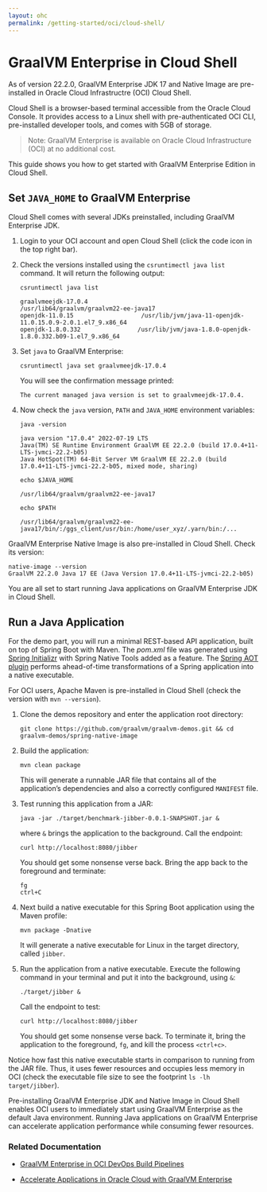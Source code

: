 ```yaml
---
layout: ohc
permalink: /getting-started/oci/cloud-shell/
---
```


# GraalVM Enterprise in Cloud Shell

As of version 22.2.0, GraalVM Enterprise JDK 17 and Native Image are pre-installed in Oracle Cloud Infrastructre (OCI) Cloud Shell. 

Cloud Shell is a browser-based terminal accessible from the Oracle Cloud Console. It provides access to a Linux shell with pre-authenticated OCI CLI, pre-installed developer tools, and comes with 5GB of storage.

> Note: GraalVM Enterprise is available on Oracle Cloud Infrastructure (OCI) at no additional cost.

This guide shows you how to get started with GraalVM Enterprise Edition in Cloud Shell.

## Set `JAVA_HOME` to GraalVM Enterprise

Cloud Shell comes with several JDKs preinstalled, including GraalVM Enterprise JDK.

1. Login to your OCI account and open Cloud Shell (click the code icon in the top right bar).

2. Check the versions installed using the `csruntimectl java list` command. It will return the following output:

    ```shell
    csruntimectl java list

    graalvmeejdk-17.0.4                                    /usr/lib64/graalvm/graalvm22-ee-java17
    openjdk-11.0.15                   /usr/lib/jvm/java-11-openjdk-11.0.15.0.9-2.0.1.el7_9.x86_64
    openjdk-1.8.0.332                /usr/lib/jvm/java-1.8.0-openjdk-1.8.0.332.b09-1.el7_9.x86_64
    ```

3. Set `java` to GraalVM Enterprise:

    ```shell
    csruntimectl java set graalvmeejdk-17.0.4
    ```
    You will see the confirmation message printed:
    ```shell
    The current managed java version is set to graalvmeejdk-17.0.4.
    ```
4. Now check the `java` version, `PATH` and `JAVA_HOME` environment variables:

    ```shell
    java -version

    java version "17.0.4" 2022-07-19 LTS   
    Java(TM) SE Runtime Environment GraalVM EE 22.2.0 (build 17.0.4+11-LTS-jvmci-22.2-b05)   
    Java HotSpot(TM) 64-Bit Server VM GraalVM EE 22.2.0 (build 17.0.4+11-LTS-jvmci-22.2-b05, mixed mode, sharing)
    ```

    ```shell
    echo $JAVA_HOME

    /usr/lib64/graalvm/graalvm22-ee-java17
    ```

    ```shell
    echo $PATH

    /usr/lib64/graalvm/graalvm22-ee-java17/bin/:/ggs_client/usr/bin:/home/user_xyz/.yarn/bin:/...
    ```

GraalVM Enterprise Native Image is also pre-installed in Cloud Shell. Check its version:

```shell
native-image --version
GraalVM 22.2.0 Java 17 EE (Java Version 17.0.4+11-LTS-jvmci-22.2-b05)
```

You are all set to start running Java applications on GraalVM Enterprise JDK in Cloud Shell.

## Run a Java Application

For the demo part, you will run a minimal REST-based API application, built on top of Spring Boot with Maven. 
The _pom.xml_ file was generated using [Spring Initializr](https://start.spring.io/) with Spring Native Tools added as a feature. 
The [Spring AOT plugin](https://docs.spring.io/spring-native/docs/current/reference/htmlsingle/#spring-aot) performs ahead-of-time transformations of a Spring application into a native executable.

For OCI users, Apache Maven is pre-installed in Cloud Shell (check the version with `mvn --version`).

1.  Clone the demos repository and enter the application root directory:

    ```shell
    git clone https://github.com/graalvm/graalvm-demos.git && cd graalvm-demos/spring-native-image
    ```
2. Build the application:

    ```shell
    mvn clean package
    ```
    This will generate a runnable JAR file that contains all of the application’s dependencies and also a correctly configured `MANIFEST` file.

3. Test running this application from a JAR:

    ```shell
    java -jar ./target/benchmark-jibber-0.0.1-SNAPSHOT.jar &
    ```
    where `&` brings the application to the background. Call the endpoint:
    ```shell
    curl http://localhost:8080/jibber
    ```
    You should get some nonsense verse back.
    Bring the app back to the foreground and terminate:
    ```shell
    fg
    ctrl+C
    ```

4. Next build a native executable for this Spring Boot application using the Maven profile:

    ```shell
    mvn package -Dnative
    ```
    It will generate a native executable for Linux in the target directory, called `jibber`.

5. Run the application from a native executable. Execute the following command in your terminal and put it into the background, using `&`:
    ```shell
    ./target/jibber &
    ```
    Call the endpoint to test:
    ```shell
    curl http://localhost:8080/jibber
    ```
    
    You should get some nonsense verse back. To terminate it, bring the application to the foreground, `fg`, and kill the process `<ctrl+c>`.

Notice how fast this native executable starts in comparison to running from the JAR file. 
Thus, it uses fewer resources and occupies less memory in OCI (check the executable file size to see the footprint `ls -lh target/jibber`). 

Pre-installing GraalVM Enterprise JDK and Native Image in Cloud Shell enables OCI users to immediately start using GraalVM Enterprise as the default Java environment. 
Running Java applications on GraalVM Enterprise can accelerate application performance while consuming fewer resources.

### Related Documentation

- [GraalVM Enterprise in OCI DevOps Build Pipelines](installation-devops-build-pipeline.md)

- [Accelerate Applications in Oracle Cloud with GraalVM Enterprise](https://luna.oracle.com/lab/d502417b-df66-45be-9fed-a3ac8e3f09b1)